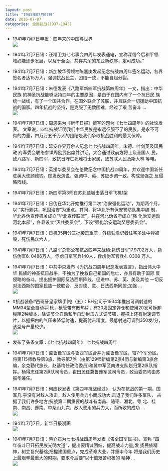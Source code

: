 ```yaml
---
layout: post
title: "1941年07月07日"
date: 2016-07-07
categories: 全面抗战(1937-1945)
---
```


<meta name="referrer" content="no-referrer" />

- 1941年7月7日申报：四年来的中国与世界 <br/><img src="https://ww1.sinaimg.cn/large/aca367d8jw1f5lqxgi6lyj20n70xqh4b.jpg" />

- 1941年7月7日讯：汪精卫为七七事变四周年发表通电，宣称深信今后和平领 域必能逐步发展，以及于全面，共存共荣的东亚新秩序，定可成功。” 

- 1941年7月7日讯：新加坡华侨领袖陈嘉庚发起纪念抗战四周年签名运动，各界 签名者达15万人，强调抗战民主，团结一致，不能自起分裂。 

- 1941年7月7日讯：朱德发表《八路军新四军抗战第四周年》一文，指出：中华民族 的神圣抗战能够坚持四年的主要原因，是由于在国内有了一个抗日民 族统一战线，有了一个国共合作，在国外联合了苏联，并且联合一切援助中国抗战的国家。四年抗战的坚持，是克服了无数困难，经过了艰 苦奋斗 ... <br/><img src="https://ww1.sinaimg.cn/large/aca367d8jw1f5llph5ofsj20c809zgmu.jpg" />

- 1941年7月7日讯：周恩来为《新华日报》撰写的题为《七七四周年》的社论发表。 文章说，四年抗战证明我们中华民族是永远征服不了的民族，是永不可 侮的力量，四万万五千万人的团结是我们争取抗战胜利的最大保障。 

- 1941年7月7日讯：延安各界万余人纪念七七抗战四周年，朱德、叶剑英及国民政 府军委会联络参谋周励武出席并讲话。大会通过致前方将士及全国人 民，致八路军、新四军，致抗日阵亡死难将士家属，致苏联人民及斯大林 等电。 

- 1941年7月7日讯：英援华委员会在伦敦纪念中国抗战四周年，并欢迎中国新任 驻英大使顾维钧。顾发表演说，强调中、英、苏应步调一致，构成坚强之 反侵略阵线。 

- 1941年7月7日讯：新四军第3师在苏北盐城击落日军飞机1架 

- 1941年7月7日讯：日伪在华北开始推行第二次“治安强化运动”，为期两个月，以 “实行剿共，巩固治安”为重点。其间，将华北所有保安警防队集中编 制，华北各伪宣传机关成立“华北宣传联盟”，并在河北伪省府成立“强 化治安运动河北本部”，各县设立“灭共委员会”，下设“强化治安运动奖惩委员会”。 

- 1941年7月7日讯：日机35架分三批袭击重庆，外籍驻渝记者住宅多处中弹被 毁，死伤民众六人。 

- 1941年7月7日讯：八路军总部公布抗战四年来战绩:毙伤日军17.9702万人，毙 伤伪军6. 0486万人，俘虏日军官兵140人，俘虏伪军官兵4. 0308 万人。 

- 1941年7月7日讯：中共中央发布《为抗战四周年纪念发表宣言》，指出伟大中华 民族的神圣抗日战争，不独为了挽救自己祖国的危亡，亦且有助于国际 反侵略的奋斗。提出拥护国际反法西斯阵线，促进中、苏、英、美及其他 一切反对法西斯的国家民族一致联合，反对德、意、日法西斯同盟;加强 ... <br/><img src="https://ww3.sinaimg.cn/large/aca367d8jw1f5l64sxx37j20c80dvtao.jpg" />

- #抗战装备#西班牙皇家牌手|枪（五）：BH公司于1934年推出可调射速的MM34型全自动手|枪，枪管带有散热片，有20发固定弹仓和使用20发可拆卸弹匣2种版本，除调节全自动和半自动射击方式调节钮，握把上还有射速调节片，以握把内的气压来降低射速，提高射击精度，最低射速可调到350发/分，该型号产量较少。 <br/><img src="https://ww2.sinaimg.cn/large/aca367d8jw1f5l43pn3scj20b40npady.jpg" />

- 发布了头条文章：《七七抗战四周年》 七七抗战四周年 

- 1941年7月7日讯：冀鲁豫军区与鲁西军区合并为冀鲁豫军区，辖7个军分区。将第115师教导第3旅、教导第7旅（由第129师新编第2旅4团与新编第3旅合编，余克勤代旅长，赵基梅任政治委员)和冀中军区南进支队划归第2纵队指挥。杨得志任第2纵队司令员，崔田民任冀鲁豫军区司令员，政治委员均由苏振华兼任。 

- 1941年7月7日讯：何应钦发表《第四年抗战经过》，认为在抗战的第一期，国军几 乎没有对敌人攻击，敌人使用兵力小而成功大,击退了我们许多军队， 占据了我们许多地方;抗战第二期重要的战斗有南昌、随枣、湘北、粤 北、桂南、南昌、豫南、中条山九次，敌人使用的兵力大，而所收的成功 ... <br/><img src="https://ww2.sinaimg.cn/large/aca367d8jw1f5l2nmc71jj20c809zgmv.jpg" />

- 1941年7月7日，新华日报漫画 <br/><img src="https://ww2.sinaimg.cn/large/aca367d8gw1f5l2jy9gs3j20ru0k2q6v.jpg" />

- 1941年7月7日讯：蒋介石为七七抗战四周年发表《告全国军民书》，宣称 “四年奋斗已开拓民族光明大道”，提出要精诚团结，提高战斗力量;发 扬民族精神，树立复兴基础;把握建国重点，完成革命大业，并重申今年 将是我们历史上最艰辛最重大的时期，要求今后要“以十倍艰苦积极的 精神 ... <br/><img src="https://ww2.sinaimg.cn/large/aca367d8jw1f5l0wzucknj20c809zwfo.jpg" />

